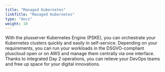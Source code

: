 ```yaml
---
title: "Managed Kubernetes"
linkTitle: "Managed Kubernetes"
type: "docs"
weight: 10
---
```


With the plusserver Kubernetes Engine (PSKE), you can orchestrate your Kubernetes clusters quickly and easily in self-service. Depending on your requirements, you can run your workloads in the DSGVO-compliant pluscloud open or on AWS and manage them centrally via one interface. Thanks to integrated Day 2 operations, you can relieve your DevOps teams and free up space for your digital innovations.
